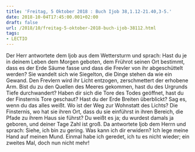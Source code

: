 ```yaml
---
title: 'Freitag, 5 Oktober 2018 : Buch Ijob 38,1.12-21.40,3-5.'
date: 2018-10-04T17:45:00.001+02:00
draft: false
url: /2018/10/freitag-5-oktober-2018-buch-ijob-38112.html
tags: 
- LECTIO
---
```


Der Herr antwortete dem Ijob aus dem Wettersturm und sprach: Hast du je in deinem Leben dem Morgen geboten, dem Frührot seinen Ort bestimmt, dass es der Erde Säume fasse und dass die Frevler von ihr abgeschüttelt werden? Sie wandelt sich wie Siegelton, die Dinge stehen da wie ein Gewand. Den Frevlern wird ihr Licht entzogen, zerschmettert der erhobene Arm. Bist du zu den Quellen des Meeres gekommen, hast du des Urgrunds Tiefe durchwandert? Haben dir sich die Tore des Todes geöffnet, hast du der Finsternis Tore geschaut? Hast du der Erde Breiten überblickt? Sag es, wenn du das alles weißt. Wo ist der Weg zur Wohnstatt des Lichts? Die Finsternis, wo hat sie ihren Ort, dass du sie einführst in ihren Bereich, die Pfade zu ihrem Haus sie führst? Du weißt es ja; du wurdest damals ja geboren, und deiner Tage Zahl ist groß. Da antwortete Ijob dem Herrn und sprach: Siehe, ich bin zu gering. Was kann ich dir erwidern? Ich lege meine Hand auf meinen Mund. Einmal habe ich geredet, ich tu es nicht wieder; ein zweites Mal, doch nun nicht mehr!